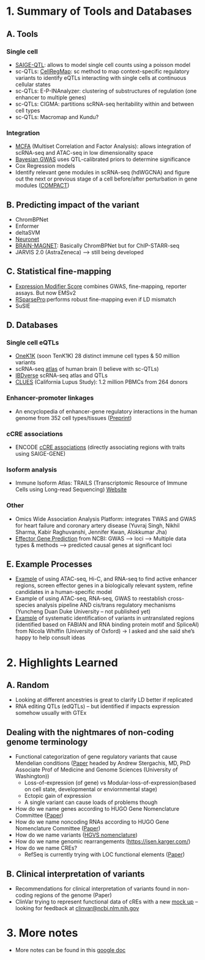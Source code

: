 # 1. Summary of Tools and Databases
## A. Tools
### Single cell
* [SAIGE-QTL](https://www.medrxiv.org/content/10.1101/2024.05.15.24307317v1): allows to model single cell counts using a poisson model
* sc-QTLs: [CellRegMap](https://www.embopress.org/doi/full/10.15252/msb.202110663): sc method to map context-specific regulatory variants to identify eQTLs interacting with single cells at continuous cellular states
* sc-QTLs: E-P-INAnalyzer: clustering of substructures of regulation (one enhancer to multiple genes)
* sc-QTLs: CIGMA: partitions scRNA-seq heritability within and between cell types
* sc-QTLs: Macromap and Kundu?

### Integration
* [MCFA](https://pmc.ncbi.nlm.nih.gov/articles/PMC10435377/) (Multiset Correlation and Factor Analysis): allows integration of scRNA-seq and ATAC-seq in low dimensionality space
* [Bayesian GWAS](https://www.nature.com/articles/ncomms15842) uses QTL-calibrated priors to determine significance
* Cox Regression models
* Identify relevant gene modules in scRNA-seq (hdWGCNA) and figure out the next or previous stage of a cell before/after perturbation in gene modules ([COMPACT](https://rootze.github.io/projects/COMPACT_project/))

## B. Predicting impact of the variant
* ChromBPNet
* Enformer
* deltaSVM
* [Neuronet](https://scholar.google.co.uk/citations?view_op=view_citation&hl=en&user=iaK2ZucAAAAJ&sortby=pubdate&citation_for_view=iaK2ZucAAAAJ:WqliGbK-hY8C)
* [BRAIN-MAGNET](https://www.medrxiv.org/content/10.1101/2024.04.13.24305761v2): Basically ChromBPNet but for ChIP-STARR-seq
* JARVIS 2.0 (AstraZeneca) --> still being developed

## C. Statistical fine-mapping
* [Expression Modifier Score](https://www.nature.com/articles/s41467-021-23134-8) combines GWAS, fine-mapping, reporter assays. But now EMSv2
* [RSparsePro](https://www.biorxiv.org/content/10.1101/2024.10.29.620968v1):performs robust fine-mapping even if LD mismatch
* SuSIE


## D. Databases
### Single cell eQTLs
* [OneK1K](https://www.science.org/doi/10.1126/science.abf3041) (soon TenK1K) 28 distinct immune cell types & 50 million variants
* scRNA-seq [atlas](https://www.medrxiv.org/content/10.1101/2024.11.02.24316590v1) of human brain (I believe with sc-QTLs)
* [IBDverse](https://www.medrxiv.org/content/10.1101/2023.09.06.23295056v1) scRNA-seq atlas and QTLs
* [CLUES](https://pmc.ncbi.nlm.nih.gov/articles/PMC9297655/) (California Lupus Study): 1.2 million PBMCs from 264 donors
### Enhancer-promoter linkages
* An encyclopedia of enhancer-gene regulatory interactions in the human genome from 352 cell types/tissues ([Preprint](https://www.biorxiv.org/content/10.1101/2023.11.09.563812v1))
### cCRE associations
* ENCODE [cCRE associations](https://doi.org/10.1101/2024.11.06.24316407) (directly associating regions with traits using SAIGE-GENE)
### Isoform analysis 
* Immune Isoform Atlas: TRAILS (Transcriptomic Resource of Immune Cells using Long-read Sequencing) [Website](http://gfdweb.tmd.ac.jp:3838/)
### Other
* Omics Wide Association Analysis Platform: integrates TWAS and GWAS for heart failure and coronary artery disease (Yuvraj Singh, Nikhil Sharma, Kabir Raghuvanshi, Jennifer Kwan, Alokkumar Jha)
* [Effector Gene Prediction](pegkp.org) from NCBI: GWAS --> loci --> Multiple data types & methods --> predicted causal genes at significant loci

## E. Example Processes
* [Example](https://www.biorxiv.org/content/10.1101/2022.10.05.511011v3.full) of using ATAC-seq, Hi-C, and RNA-seq to find active enhancer regions, screen effector genes in a biologically relevant system, refine candidates in a human-specific model
* Example of using ATAC-seq, RNA-seq, GWAS to reestablish cross-species analysis pipeline AND cis/trans regulatory mechanisms (Yuncheng Duan Duke University – not published yet)
* [Example](https://pmc.ncbi.nlm.nih.gov/articles/PMC10516070/) of systematic identification of variants in untranslated regions (identified based on FABIAN and RNA binding protein motif and SpliceAI)  from Nicola Whiffin (University of Oxford) → I asked and she said she’s happy to help consult ideas

# 2. Highlights Learned
## A. Random
* Looking at different ancestries is great to clarify LD better if replicated
* RNA editing QTLs (edQTLs) – but identified if impacts expression somehow usually with GTEx
## Dealing with the nightmares of non-coding genome terminology
* Functional categorization of gene regulatory variants that cause Mendelian conditions ([Paper](https://pubmed.ncbi.nlm.nih.gov/38436667/) headed by Andrew Stergachis, MD, PhD Associate Prof of Medicine and Genome Sciences (University of Washington))
  * Loss-of-expression (of gene) vs Modular-loss-of-expression(based on cell state, developmental or enviornmental stage)
  * Ectopic gain of expression 
  * A single variant can cause loads of problems though
* How do we name genes according to HUGO Gene Nomenclature Committee ([Paper](https://pmc.ncbi.nlm.nih.gov/articles/PMC7494048/))
* How do we name noncoding RNAs according to HUGO Gene Nomenclature Committee ([Paper](https://pmc.ncbi.nlm.nih.gov/articles/PMC7073466/))
* How do we name variants ([HGVS nomenclature](https://hgvs-nomenclature.org))
* How do we name genomic rearrangements (https://isen.karger.com/)
* How do we name CREs?
  * RefSeq is currently trying with LOC functional elements ([Paper](https://pmc.ncbi.nlm.nih.gov/articles/PMC8744684/))
## B. Clinical interpretation of variants
* Recommendations for clinical interpretation of variants found in non-coding regions of the genome (Paper)
* ClinVar trying to represent functional data of cREs with a new [mock up](http://github.com/ncbi/clinvar/) – looking for feedback at clinvar@ncbi.nlm.nih.gov

# 3. More notes
* More notes can be found in this [google doc](https://docs.google.com/document/d/1XyuS6JtrmaW10giGu5iFn_lY_CkbDYvJh_EySW_Tp0I/edit?usp=sharing)



